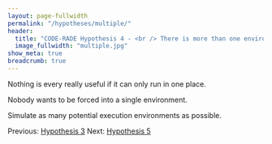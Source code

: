 ```yaml
---
layout: page-fullwidth
permalink: "/hypotheses/multiple/"
header:
  title: "CODE-RADE Hypothesis 4 - <br /> There is more than one environment"
  image_fullwidth: "multiple.jpg"
show_meta: true
breadcrumb: true
---
```


Nothing is every really useful if it can only run in one place.

Nobody wants to be forced into a single environment.

Simulate as many potential execution environments as possible.
<br />
<p>

Previous: <a href="{{ site.url }}.{{ site.baseurl }}/hypotheses/environment/">Hypothesis 3</a> Next: <a href="{{ site.url }}.{{ site.baseurl }}/hypotheses/decay/">Hypothesis 5</a>
</p>
